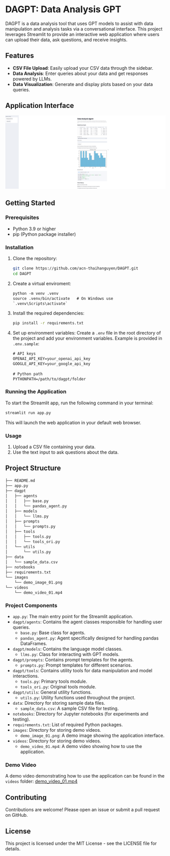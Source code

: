 # DAGPT: Data Analysis GPT

DAGPT is a data analysis tool that uses GPT models to assist with data manipulation and analysis tasks via a conversational interface. This project leverages Streamlit to provide an interactive web application where users can upload their data, ask questions, and receive insights.

## Features

- **CSV File Upload**: Easily upload your CSV data through the sidebar.
- **Data Analysis**: Enter queries about your data and get responses powered by LLMs.
- **Data Visualization**: Generate and display plots based on your data queries.

## Application Interface

![Demo Image](images/demo_image_01.png)

## Getting Started

### Prerequisites

- Python 3.9 or higher
- pip (Python package installer)

### Installation

1. Clone the repository:

   ```bash
   git clone https://github.com/acn-thaihanguyen/DAGPT.git
   cd DAGPT
   ```

2. Create a virtual enviroment:

    ```
    python -m venv .venv
    source .venv/bin/activate   # On Windows use `.venv\Scripts\activate`
    ```

3. Install the required dependencies:

   ```bash
   pip install -r requirements.txt
   ```

4. Set up environment variables:
    Create a `.env` file in the root directory of the project and add your environment variables. Example is provided in `.env.sample`:

    ```
    # API keys
    OPENAI_API_KEY=your_openai_api_key
    GOOGLE_API_KEY=your_google_api_key

    # Python path
    PYTHONPATH=/path/to/dagpt/folder
    ```

### Running the Application

To start the Streamlit app, run the following command in your terminal:

```bash
streamlit run app.py
```

This will launch the web application in your default web browser.

### Usage

1. Upload a CSV file containing your data.
2. Use the text input to ask questions about the data.

## Project Structure

```
├── README.md
├── app.py
├── dagpt
│   ├── agents
│   │   ├── base.py
│   │   └── pandas_agent.py
│   ├── models
│   │   └── llms.py
│   ├── prompts
│   │   └── prompts.py
│   ├── tools
│   │   ├── tools.py
│   │   └── tools_ori.py
│   └── utils
│       └── utils.py
├── data
│   └── sample_data.csv
├── notebooks
├── requirements.txt
└── images
    └── demo_image_01.png
└── videos
    └── demo_video_01.mp4
```

### Project Components

- `app.py`: The main entry point for the Streamlit application.
- `dagpt/agents`: Contains the agent classes responsible for handling user queries.
  - `base.py`: Base class for agents.
  - `pandas_agent.py`: Agent specifically designed for handling pandas DataFrames.
- `dagpt/models`: Contains the language model classes.
  - `llms.py`: Class for interacting with GPT models.
- `dagpt/prompts`: Contains prompt templates for the agents.
  - `prompts.py`: Prompt templates for different scenarios.
- `dagpt/tools`: Contains utility tools for data manipulation and model interactions.
  - `tools.py`: Primary tools module.
  - `tools_ori.py`: Original tools module.
- `dagpt/utils`: General utility functions.
  - `utils.py`: Utility functions used throughout the project.
- `data`: Directory for storing sample data files.
  - `sample_data.csv`: A sample CSV file for testing.
- `notebooks`: Directory for Jupyter notebooks (for experiments and testing).
- `requirements.txt`: List of required Python packages.
- `images`: Directory for storing demo videos.
  - `demo_image_01.png`: A demo image showing the application interface.
- `videos`: Directory for storing demo videos.
  - `demo_video_01.mp4`: A demo video showing how to use the application.

### Demo Video

A demo video demonstrating how to use the application can be found in the `videos` folder: [demo_video_01.mp4](videos/demo_video_01.mp4)

## Contributing

Contributions are welcome! Please open an issue or submit a pull request on GitHub.

## License

This project is licensed under the MIT License - see the LICENSE file for details.
